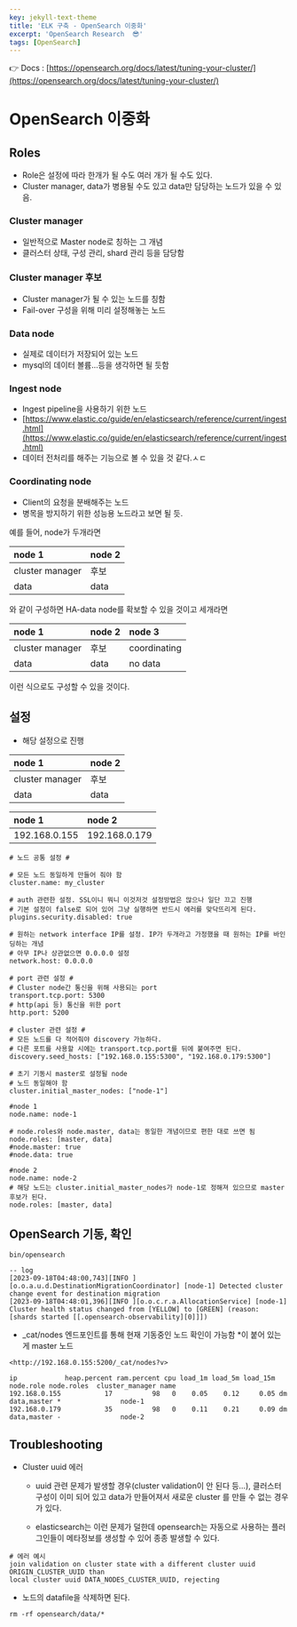 ```yaml
---
key: jekyll-text-theme
title: 'ELK 구축 - OpenSearch 이중화'
excerpt: 'OpenSearch Research  😎'
tags: [OpenSearch]
---
```


👉 Docs : [https://opensearch.org/docs/latest/tuning-your-cluster/](https://opensearch.org/docs/latest/tuning-your-cluster/)

# OpenSearch 이중화


## Roles

* Role은 설정에 따라 한개가 될 수도 여러 개가 될 수도 있다.
* Cluster manager, data가 병용될 수도 있고 data만 담당하는 노드가 있을 수 있음.

### Cluster manager

- 일반적으로 Master node로 칭하는 그 개념
- 클러스터 상태, 구성 관리, shard 관리 등을 담당함

### Cluster manager 후보

- Cluster manager가 될 수 있는 노드를 칭함
- Fail-over 구성을 위해 미리 설정해놓는 노드

### Data node

- 실제로 데이터가 저장되어 있는 노드
- mysql의 데이터 볼륨…등을 생각하면 될 듯함

### Ingest node

- Ingest pipeline을 사용하기 위한 노드
- [https://www.elastic.co/guide/en/elasticsearch/reference/current/ingest.html](https://www.elastic.co/guide/en/elasticsearch/reference/current/ingest.html)
- 데이터 전처리를 해주는 기능으로 볼 수 있을 것 같다.ㅅㄷ

### Coordinating node

- Client의 요청을 분배해주는 노드
- 병목을 방지하기 위한 성능용 노드라고 보면 될 듯.

예를 들어, node가 두개라면

| node 1          | node 2 |
| :-------------- | :----- |
| cluster manager | 후보   |
| data            | data   |

와 같이 구성하면 HA-data node를 확보할 수 있을 것이고 세개라면

| node 1          | node 2 | node 3       |
| :-------------- | :----- | :----------- |
| cluster manager | 후보   | coordinating |
| data            | data   | no data      |

이런 식으로도 구성할 수 있을 것이다.

## 설정

- 해당 설정으로 진행

| node 1          | node 2 |
| :-------------- | :----- |
| cluster manager | 후보   |
| data            | data   |

| node 1        | node 2        |
| :------------ | :------------ |
| 192.168.0.155 | 192.168.0.179 |



```
# 노드 공통 설정 #

# 모든 노드 동일하게 만들어 줘야 함
cluster.name: my_cluster

# auth 관련한 설정. SSL이니 뭐니 이것저것 설정방법은 많으나 일단 끄고 진행
# 기본 설정이 false로 되어 있어 그냥 실행하면 반드시 에러를 맞닥뜨리게 된다.
plugins.security.disabled: true

# 원하는 network interface IP를 설정. IP가 두개라고 가정했을 때 원하는 IP를 바인딩하는 개념
# 아무 IP나 상관없으면 0.0.0.0 설정
network.host: 0.0.0.0

# port 관련 설정 #
# Cluster node간 통신을 위해 사용되는 port
transport.tcp.port: 5300 
# http(api 등) 통신을 위한 port
http.port: 5200

# cluster 관련 설정 #
# 모든 노드를 다 적어줘야 discovery 가능하다.
# 다른 포트를 사용할 시에는 transport.tcp.port를 뒤에 붙여주면 된다.
discovery.seed_hosts: ["192.168.0.155:5300", "192.168.0.179:5300"]

# 초기 기동시 master로 설정될 node
# 노드 동일해야 함
cluster.initial_master_nodes: ["node-1"]
```

```
#node 1
node.name: node-1

# node.roles와 node.master, data는 동일한 개념이므로 편한 대로 쓰면 됨
node.roles: [master, data]
#node.master: true
#node.data: true
```

```
#node 2
node.name: node-2
# 해당 노드는 cluster.initial_master_nodes가 node-1로 정해져 있으므로 master 후보가 된다.
node.roles: [master, data]

```

## OpenSearch 기동, 확인



```
bin/opensearch

-- log 
[2023-09-18T04:48:00,743][INFO ][o.o.a.u.d.DestinationMigrationCoordinator] [node-1] Detected cluster change event for destination migration
[2023-09-18T04:48:01,396][INFO ][o.o.c.r.a.AllocationService] [node-1] Cluster health status changed from [YELLOW] to [GREEN] (reason: [shards started [[.opensearch-observability][0]]])
```

- _cat/nodes 엔드포인트를 통해 현재 기동중인 노드 확인이 가능함 *이 붙어 있는 게 master 노드

```
<http://192.168.0.155:5200/_cat/nodes?v>

ip            heap.percent ram.percent cpu load_1m load_5m load_15m node.role node.roles  cluster_manager name
192.168.0.155           17          98   0    0.05    0.12     0.05 dm        data,master *               node-1
192.168.0.179           35          98   0    0.11    0.21     0.09 dm        data,master -               node-2

```

## Troubleshooting

- Cluster uuid 에러

	* uuid 관련 문제가 발생할 경우(cluster validation이 안 된다 등…), 클러스터 구성이 이미 되어 있고 data가 만들어져서 새로운 cluster 를 만들 수 없는 경우가 있다.

	* elasticsearch는 이런 문제가 덜한데 opensearch는 자동으로 사용하는 플러그인들이 메타정보를 생성할 수 있어 종종 발생할 수 있다.


```
# 에러 예시
join validation on cluster state with a different cluster uuid ORIGIN_CLUSTER_UUID than 
local cluster uuid DATA_NODES_CLUSTER_UUID, rejecting
```

* 노드의 datafile을 삭제하면 된다.

```
rm -rf opensearch/data/*
```
